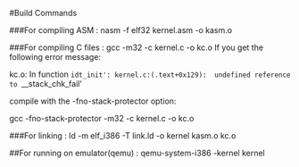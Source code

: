 #Build Commands

###For compiling ASM : 
nasm -f elf32 kernel.asm -o kasm.o

###For compiling C files :
gcc -m32 -c kernel.c -o kc.o
If you get the following error message:

kc.o: In function `idt_init':
kernel.c:(.text+0x129): 
undefined reference to `__stack_chk_fail'

compile with the -fno-stack-protector option:

gcc -fno-stack-protector -m32 -c kernel.c -o kc.o

###For linking :
ld -m elf_i386 -T link.ld -o kernel kasm.o kc.o

##For running on emulator(qemu) :
qemu-system-i386 -kernel kernel
